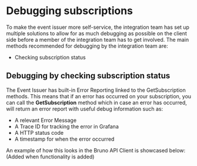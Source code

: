 # Debugging subscriptions

To make the event issuer more self-service, the integration team has set up multiple solutions to allow for as much debugging as possible on the client side before a member of the integration team has to get involved. The main methods recommended for debugging by the integration team are:

- Checking subscription status

## Debugging by checking subscription status

The Event Issuer has built-in Error Reporting linked to the GetSubscription methods. This means that if an error has occurred on your subscription, you can call the **GetSubscription** method which in case an error has occurred, will return an error report with useful debug information such as:

- A relevant Error Message
- A Trace ID for tracking the error in Grafana
- A HTTP status code
- A timestamp for when the error occurred

An example of how this looks in the Bruno API Client is showcased below:
(Added when functionality is added)
